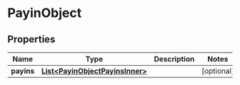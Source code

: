 

# PayinObject


## Properties

| Name | Type | Description | Notes |
|------------ | ------------- | ------------- | -------------|
|**payins** | [**List&lt;PayinObjectPayinsInner&gt;**](PayinObjectPayinsInner.md) |  |  [optional] |



